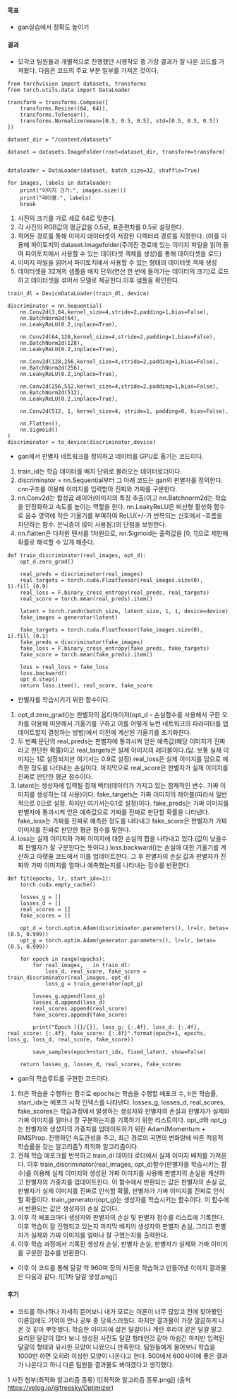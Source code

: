 #### 목표 
- gan실습에서 정확도 높이기

#### 결과
- 모각코 팀원들과 개별적으로 진행했던 시행착오 중 가장  결과가 잘 나온 코드를 가져왔다. 다음은 코드의 주요 부분 일부를 가져온 것이다.

```
from torchvision import datasets, transforms
from torch.utils.data import DataLoader

transform = transforms.Compose([
    transforms.Resize((64, 64)),
    transforms.ToTensor(),
    transforms.Normalize(mean=[0.5, 0.5, 0.5], std=[0.5, 0.5, 0.5])
])

dataset_dir = "/content/datasets"

dataset = datasets.ImageFolder(root=dataset_dir, transform=transform)


dataloader = DataLoader(dataset, batch_size=32, shuffle=True)

for images, labels in dataloader:
    print("이미지 크기:", images.size())
    print("레이블:", labels)
    break
```
1. 사진의 크기를 가로 세로 64로 맞춘다.
2. 각 사진의 RGB값의 평균값을 0.5로, 표준편차를 0.5로 설정한다.
3. 적어둔 경로를 통해  이미지 데이터셋이 저장된 디렉터리 경로를 지정한다. (이를 이용해 파이토치의 dataset.Imagefolder(주어진 경로에 있는 이미지 파일을 읽어 들여 파이토치에서 사용할 수 있는 데이터셋 객체를 생성)를 통해 데이터셋을 로드)
4. 이미지 파일을 읽어서 파이토치에서 사용할 수 있는 형태의 데이터셋 객체 생성
5. 데이터셋을 32개의 샘플을 배치 단위(연산 한 번에 들어가는 데이터의 크기)로 로드하고 데이터셋을 섞어서 모델로 제공한다.이후 샘플을 확인한다. 

```
train_dl = DeviceDataLoader(train_dl, device)

discriminator = nn.Sequential(
    nn.Conv2d(3,64,kernel_size=4,stride=2,padding=1,bias=False),
    nn.BatchNorm2d(64),
    nn.LeakyReLU(0.2,inplace=True),

    nn.Conv2d(64,128,kernel_size=4,stride=2,padding=1,bias=False),
    nn.BatchNorm2d(128),
    nn.LeakyReLU(0.2,inplace=True),

    nn.Conv2d(128,256,kernel_size=4,stride=2,padding=1,bias=False),
    nn.BatchNorm2d(256),
    nn.LeakyReLU(0.2,inplace=True),

    nn.Conv2d(256,512,kernel_size=4,stride=2,padding=1,bias=False),
    nn.BatchNorm2d(512),
    nn.LeakyReLU(0.2,inplace=True),

    nn.Conv2d(512, 1, kernel_size=4, stride=1, padding=0, bias=False),

    nn.Flatten(),
    nn.Sigmoid()
)
discriminator = to_device(discriminator,device)
```
- gan에서 판별자 네트워크를 정의하고 데이터를 GPU로 옮기는 코드이다.
1. train_id는 학습 데이터를 배치 단위로 불러오는 데이터로더이다. 
2. discriminator = nn.Sequential부터 그 아래 코드는 gan의 판별자를 정의한다. cnn구조를 이용해 이미지를 입력받아 진짜와 가짜를 구분한다.
3. nn.Conv2d는 합성곱 레이어(이미지의 특징 추출)이고 nn.Batchnorm2d는 학습을 안정화하고 속도를 높이는 역할을 한다. nn.LeakyReLU은 비선형 활성화 함수로 음수 영역에 작은 기울기를 부여하여 ReLU(+/-가 반복되는 신호에서 -흐름을 차단하는 함수. 은닉층이 많이 사용됨.)의 단점을 보완한다.
4. nn.flatten은 다차원 텐서를 1차원으로, nn.Sigmoid는 출력값을 [0, 1]으로 제한해 확률로 해석할 수 있게 해준다.

```
def train_discriminator(real_images, opt_d):
    opt_d.zero_grad()

    real_preds = discriminator(real_images)
    real_targets = torch.cuda.FloatTensor(real_images.size(0), 1).fill_(0.9)
    real_loss = F.binary_cross_entropy(real_preds, real_targets)
    real_score = torch.mean(real_preds).item()

    latent = torch.randn(batch_size, latent_size, 1, 1, device=device)
    fake_images = generator(latent)

    fake_targets = torch.cuda.FloatTensor(fake_images.size(0), 1).fill_(0.1)
    fake_preds = discriminator(fake_images)
    fake_loss = F.binary_cross_entropy(fake_preds, fake_targets)
    fake_score = torch.mean(fake_preds).item()

    loss = real_loss + fake_loss
    loss.backward()
    opt_d.step()
    return loss.item(), real_score, fake_score
```
- 판별자를 학습시키기 위한 함수이다.
1. opt_d.zero_grad()는 판별자의 옵티마이저(opt_d - 손실함수를 사용해서 구한 오차를 이용해 미분해서 기울기를 구하고 이를 어떻게 뉴런 네트워크의 파라미터를 업데이트할지 결정하는 방법)에서 이전에 계산된 기울기를 초기화한다.
2. 두 번째 문단의 real_preds는 판별자에 통과시켜 얻은 예측값(해당 이미지가 진짜라고 판단한 확률)이고 real_targets은 실제 이미지의 레이블이다.(답. 보통 실제 이미지는 1로 설정되지만 여기서는 0.9로 설정) real_loss은 실제 이미지를 답으로 예측한 정도를 나타내는 손실이다. 마지막으로 real_score은 판별자가 실제 이미지를 진짜로 판단한 평균 점수이다.
3. latent는 생성자에 입력될 잠재 벡터(데이터가 가지고 있는 잠재적인 변수. 가짜 이미지를 생성하는 데 사용)이다. fake_targets는 가짜 이미지의 레이블(따라서 일반적으로 0으로 설정. 하지만 여기서는0.1로 설정)이다. fake_preds는 가짜 이미지를 판별자에 통과시켜 얻은 예측값으로 가짜를 진짜로 판단할 확률을 나타낸다. fake_loss는 가짜를 진짜로 예측한 정도를 나타내고 fake_score은 판별자가 가짜 이미지를 진짜로 판단한 평균 점수를 말한다.
4. loss는 실제 이미지와 가짜 이미지에 대한 손실의 합을 나타내고 있다.(값이 낮을수록 판별자가 잘 구분한다는 뜻이다.) loss.backward()는 손실에 대한 기울기를 계산하고 아랫줄 코드에서 이를 업데이트한다. 그 후 판별자의 손실 값과 판별자가 진짜와 가짜 이미지를 얼마나 예측했는지를 나타내는 점수를 반환한다.

```
def fit(epochs, lr, start_idx=1):
    torch.cuda.empty_cache()

    losses_g = []
    losses_d = []
    real_scores = []
    fake_scores = []

    opt_d = torch.optim.Adam(discriminator.parameters(), lr=lr, betas=(0.5, 0.999))
    opt_g = torch.optim.Adam(generator.parameters(), lr=lr, betas=(0.5, 0.999))

    for epoch in range(epochs):
        for real_images, _ in train_dl:
            loss_d, real_score, fake_score = train_discriminator(real_images, opt_d)
            loss_g = train_generator(opt_g)

        losses_g.append(loss_g)
        losses_d.append(loss_d)
        real_scores.append(real_score)
        fake_scores.append(fake_score)

        print("Epoch [{}/{}], loss_g: {:.4f}, loss_d: {:.4f}, real_score: {:.4f}, fake_score: {:.4f}".format(epoch+1, epochs, loss_g, loss_d, real_score, fake_score))

        save_samples(epoch+start_idx, fixed_latent, show=False)

    return losses_g, losses_d, real_scores, fake_scores
```
- gan의 학습루트를 구현한 코드이다.
1. fit은 학습을 수행하는 함수로 epochs는 학습을 수행할 에포크 수, Ir은 학습률, start_idx는 에포크 시작 인덱스를 나타낸다. losses_g, losses_d, real_scores, fake_scores는 학습과정에서 발생하는 생성자와 판별자의 손실과 판별자가 실제와 가짜 이미지를 얼마나 잘 구분하는지를 기록하기 위한 리스트이다. opt_d와 opt_g는 판별자와 생성자의 가중치를 업데이트하기 위한 Adam(Momentum + RMSProp. 진행하던 속도관성을 주고, 최근 경로의 곡면의 변화량에 따른 적응적 학습률을 갖는 알고리즘¹) 최적화 알고리즘이다.
2. 전체 학습 에포크를 반복하고 train_dl 데이터 로더에서 실제 이미지 배치를 가져온다. 이후 train_discriminator(real_images, opt_d)함수(판별자를 학습시키는 함수)를 이용해 실제 이미지와 생성된 가짜 이미지를 사용해 판별자의 손실을 계산하고 판별자의 가중치를 업데이트한다. 이 함수에서 반환되는 값은 판별자의 손실 값, 판별자가 실제 이미지를 진짜로 인식할 확률, 판별자가 가짜 이미지를 진짜로 인식할 확률이다. train_generator(opt_g)는 생성자를 학습시키는 함수이다. 이 함수에서 반환되는 값은 생성자의 손실 값이다.
3. 이후 각 에포크마다 생성자와 판별자의 손실 및 판별자 점수를 리스트에 기록한다. 이후 학습이 잘 진행되고 있는지 마지막 배치의 생성자와 판별자 손실, 그리고 판별자가 실제와 가짜 이미지를 얼마나 잘 구했는지를 출력한다.
4. 이후 학습 과정에서 기록된 생성자 손실, 판별자 손실, 판별자가 실제와 가짜 이미지를 구분한 점수를 반환한다.

- 이후 이 코드를 통해 달걀 약 960여 장의 사진을 학습하고 만들어낸 이미지 결과물은 다음과 같다.
![[1차 달걀 생성.png]]



#### 후기
- 코드를 하나하나 자세히 뜯어보니 내가 모르는 이론이 너무 많았고 전에 찾아봤던 이론임에도 기억이 안나 공부 중 당혹스러웠다. 하지만 결과물이 가장 깔끔하게 나온 것 같아 뿌듯했다. 학습한 이미지에 삶은 달걀이나 계란 후라이 같은 달걀 말고 요리된 달걀이 많다 보니 생성된 사진도 달걀 형태인것 같아 아쉽긴 하지만 입력된 달걀의 형태와 유사한 모양이 나왔으니 만족한다. 팀원들에게 물어보니 학습을 1000번 하면 오히려 이상한 모양이 나온다고 한다. 500에서 600사이에 좋은 결과가 나온다고 하니 다른 팀원들 결과물도 봐야겠다고 생각했다.







1 사진 첨부(최적화 알고리즘 종류)
![[최적화 알고리즘 종류.png]]
(출처 https://velog.io/@freesky/Optimizer)
